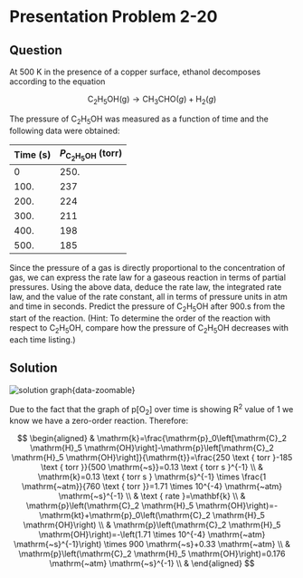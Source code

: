 # Presentation Problem 2-20

## Question

At $500 \mathrm{~K}$ in the presence of a copper surface, ethanol decomposes according to the equation

$$
\mathrm{C}_2 \mathrm{H}_5 \mathrm{OH}(\mathrm{g}) \longrightarrow \mathrm{CH}_3 \mathrm{CHO}(g)+\mathrm{H}_2(g)
$$

The pressure of $\mathrm{C}_2 \mathrm{H}_5 \mathrm{OH}$ was measured as a function of time and the following data were obtained:

| Time (s) | $P_{\mathrm{C}_2 \mathrm{H}_5 \mathrm{OH}} \text { (torr) }$ |
| -------- | ------------------------------------------------------------ |
| 0        | 250.                                                         |
| 100.     | 237                                                          |
| 200.     | 224                                                          |
| 300.     | 211                                                          |
| 400.     | 198                                                          |
| 500.     | 185                                                          |

Since the pressure of a gas is directly proportional to the concentration of gas, we can express the rate law for a gaseous reaction in terms of partial pressures. Using the above data, deduce the rate law, the integrated rate law, and the value of the rate constant, all in terms of pressure units in atm and time in seconds. Predict the pressure of $\mathrm{C}_2 \mathrm{H}_5 \mathrm{OH}$ after $900 . \mathrm{s}$ from the start of the reaction. (Hint: To determine the order of the reaction with respect to $\mathrm{C}_2 \mathrm{H}_5 \mathrm{OH}$, compare how the pressure of $\mathrm{C}_2 \mathrm{H}_5 \mathrm{OH}$ decreases with each time listing.)

## Solution

![solution graph](https://r2.toshiki.dev/image/chemistry/solution1.png){data-zoomable}

Due to the fact that the graph of $\mathrm{p}\left[\mathrm{O}_2\right]$ over time is showing $\mathrm{R}^2$ value of 1 we know we have a zero-order reaction. Therefore:

$$
\begin{aligned}
& \mathrm{k}=\frac{\mathrm{p}_0\left[\mathrm{C}_2 \mathrm{H}_5 \mathrm{OH}\right]-\mathrm{p}\left[\mathrm{C}_2 \mathrm{H}_5 \mathrm{OH}\right]}{\mathrm{t}}=\frac{250 \text { torr }-185 \text { torr }}{500 \mathrm{~s}}=0.13 \text { torr s }^{-1} \\
& \mathrm{k}=0.13 \text { torr s } \mathrm{s}^{-1} \times \frac{1 \mathrm{~atm}}{760 \text { torr }}=1.71 \times 10^{-4} \mathrm{~atm} \mathrm{~s}^{-1} \\
& \text { rate }=\mathbf{k} \\
& \mathrm{p}\left(\mathrm{C}_2 \mathrm{H}_5 \mathrm{OH}\right)=-\mathrm{kt}+\mathrm{p}_0\left(\mathrm{C}_2 \mathrm{H}_5 \mathrm{OH}\right) \\
& \mathrm{p}\left(\mathrm{C}_2 \mathrm{H}_5 \mathrm{OH}\right)=-\left(1.71 \times 10^{-4} \mathrm{~atm} \mathrm{~s}^{-1}\right) \times 900 \mathrm{~s}+0.33 \mathrm{~atm} \\
& \mathrm{p}\left(\mathrm{C}_2 \mathrm{H}_5 \mathrm{OH}\right)=0.176 \mathrm{~atm} \mathrm{~s}^{-1} \\
&
\end{aligned}
$$
